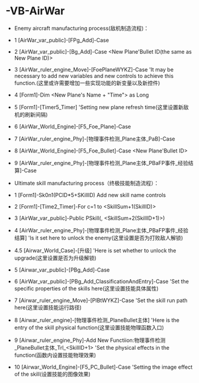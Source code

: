 # -VB-AirWar
* Enemy aircraft manufacturing process(敌机制造流程)：

* 1 [AirWar_var_public]-[FPg_Add]-Case <New Plane ID>

* 2 [AirWar_var_public]-[Bg_Add]-Case <New Plane'Bullet ID(the same as New Plane ID)>

* 3 [AirWar_ruler_engine_Move]-[FoePlaneWYKZ]-Case <New Plane ID> 'It may be necessary to add new variables and new controls to achieve this function.(这里或许需要增加一些实现功能的新变量以及新控件)

* 4 [Form1]-Dim <New Plane's Name + "Time"> as Long

* 5 [Form1]-[Timer5_Timer] 'Setting new plane refresh time(这里设置新敌机的刷新间隔)

* 6 [AirWar_World_Engine]-[F5_Foe_Plane]-Case <New Plane ID>

* 7 [AirWar_ruler_engine_Phy]-[物理事件检测_Plane主体_PaB]-Case <New Plane ID>

* 8 [AirWar_World_Engine]-[F5_Foe_Bullet]-Case <New Plane'Bullet ID>

* 9 [AirWar_ruler_engine_Phy]-[物理事件检测_Plane主体_PBaFP事件_经验结算]-Case <New Plane ID>

* Ultimate skill manufacturing process（终极技能制造流程）：

* 1 [Form1]-Sk0n1(PCID*5+SKillID) Add new skill name controls

* 2 [Form1]-[Time2_Timer]-For c=1 to <SkillSum+1(SkillID)>

* 3 [AirWar_var_public]-Public PSkill(<PlayerSum>, <SkillSum+2(SkillID+1)>)

* 4 [AirWar_ruler_engine_Phy]-[物理事件检测_Plane主体_PBaFP事件_经验结算] 'Is it set here to unlock the enemy(这里设置是否为打败敌人解锁)

* 4.5 [Airwar_World_Case]-[升级] 'Here is set whether to unlock the upgrade(这里设置是否为升级解锁)

* 5 [Airwar_var_public]-[PBg_Add]-Case <SkillID>

* 6 [AirWar_var_public]-[PBg_Add_ClassificationAndEntry]-Case <SkillID> 'Set the specific properties of the skills here(这里设置技能具体属性)

* 7 [Airwar_ruler_engine_Move]-[PlBtWYKZ]-Case <SkillID> 'Set the skill run path here(这里设置技能运行路径)

* 8 [Airwar_ruler_engine]-[物理事件检测_PlaneBullet主体] 'Here is the entry of the skill physical function(这里设置技能物理函数入口)

* 9 [Airwar_ruler_engine_Phy]-Add New Functiion:物理事件检测_PlaneBullet主体_Trl_<SkillID+1> 'Set the physical effects in the function(函数内设置技能物理效果)

* 10 [Airwar_World_Engine]-[F5_PC_Bullet]-Case <SKillID> 'Setting the image effect of the skill(设置技能的图像效果)